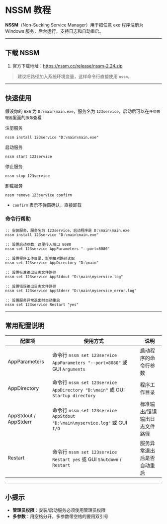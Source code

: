 # NSSM 教程

**NSSM**（Non-Sucking Service Manager）用于把任意 exe 程序注册为 Windows 服务，后台运行，支持日志和自动重启。

---

## 下载 NSSM

1. 官方下载地址：https://nssm.cc/release/nssm-2.24.zip

> 建议把路径加入系统环境变量，这样命令行直接使用 `nssm`。

---

##  快速使用

假设你的 exe 为 `D:\main\main.exe`，服务名为 `123service`，启动后可以在`任务管理器`里面的`服务`查看

注册服务
```
nssm install 123service "D:\main\main.exe"
```
启动服务
```
nssm start 123service
```
停止服务
```
nssm stop 123service
```
卸载服务
```
nssm remove 123service confirm
```
- `confirm` 表示不弹窗确认，直接卸载

### 命令行帮助

```
:: 安装服务，服务名为 123service，启动程序是 D:\main\main.exe
nssm install 123service "D:\main\main.exe"

:: 设置启动参数，这里传入端口 8080
nssm set 123service AppParameters "--port=8080"

:: 设置程序工作目录，影响相对路径读取
nssm set 123service AppDirectory "D:\main"

:: 设置标准输出日志文件路径
nssm set 123service AppStdout "D:\main\myservice.log"

:: 设置错误输出日志文件路径
nssm set 123service AppStderr "D:\main\myservice_error.log"

:: 设置服务异常退出时自动重启
nssm set 123service Restart "yes"
```

---

## 常用配置说明

| 配置项           | 使用方式 | 说明 |
|-----------------|---------|------|
| AppParameters    | 命令行 `nssm set 123service AppParameters "--port=8080"` 或 GUI `Arguments` | 启动程序的命令行参数 |
| AppDirectory     | 命令行 `nssm set 123service AppDirectory "D:\main"` 或 GUI `Startup directory` | 程序工作目录 |
| AppStdout / AppStderr | 命令行 `nssm set 123service AppStdout "D:\main\myservice.log"` 或 GUI `I/O` | 标准输出/错误输出日志文件路径 |
| Restart          | 命令行 `nssm set 123service Restart yes` 或 GUI `Shutdown` / `Restart` | 服务异常退出后是否自动重启 |

---

## 小提示

- **管理员权限**：安装/启动服务必须使用管理员权限
- **多参数**：用空格分开，多参数带空格的要用双引号

